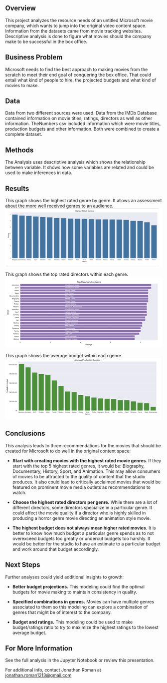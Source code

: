 ## Overview
This project analyzes the resource needs of an untitled Microsoft movie company, which wants to jump into the original video content space. Information from the datasets came from movie tracking websites. Descriptive analysis is done to figure what movies should the company make to be successful in the box office.

## Business Problem
Microsoft needs to find the best approach to making movies from the scratch to meet their end goal of conquering the box office. That could entail what kind of people to hire, the projected budgets and what kind of movies to make.

## Data
Data from two different sources were used. Data from the IMDb Database contained information on movie titles, ratings, directors as well as other information. TheNumbers csv included information which were movie titles, production budgets and other information. Both were combined to create a complete dataset.

## Methods
The Analysis uses descriptive analysis which shows the relationship between variable. It shows how some variables are related and could be used to make inferences in data.

## Results
This graph shows the highest rated genre by genre. It allows an assessment about the more well received genres to an audience.
![](images/highest_rated_genre.png)

This graph shows the top rated directors within each genre. 
![](images/top_directors.png)

This graph shows the average budget within each genre.  
![](images/average_movie_budget.png)


## Conclusions
This analysis leads to three recommendations for the movies that should be created for Microsoft to do well in the original
content space:

- <b>Start with creating movies with the highest rated movie genres</b>. If they start with the top 5 highest rated genres, it would be: Biography, Documentary, History, Sport, and Animation. This may allow consumers of movies to be attracted to the quality of content that the studio produces. It also could lead to critically acclaimed movies that would be featured on prominent movie media outlets as recommendations to watch.

- <b>Choose the highest rated directors per genre.</b> While there are a lot of different directors, some directors specialize in a particular genre. It could affect the movie quality if a director who is highly skilled in producing a horror genre movie directing an animation style movie.

- <b>The highest budget does not always mean higher rated movies.</b> It is better to know how much budget a particular genre spends as to not overexceed budgets too greatly or undercut budgets too harshly. It would be better for the studio to have an estimate to a particular budget and work around that budget accordingly. 

## Next Steps
Further analyses could yield additional insights to growth:
- <b>Better budget projections.</b> This modeling could find the optimal budgets for movie making to maintain consistency in quality.

- <b>Specified combinations in genres.</b> Movies can have multiple genres associated to them so this modeling can explore a combination of genres that might be of interest to the company.

- <b>Budget and ratings.</b> This modeling could be used to make budget/ratings ratio to try to maximize the highest ratings to the lowest average budget.

## For More Information
See the full analysis in the Jupyter Notebook or review this presentation.

For additional info, contact Jonathan Roman at [jonathan.roman1213@gmail.com](mailto:jonathan.roman1213@gmail.com)
